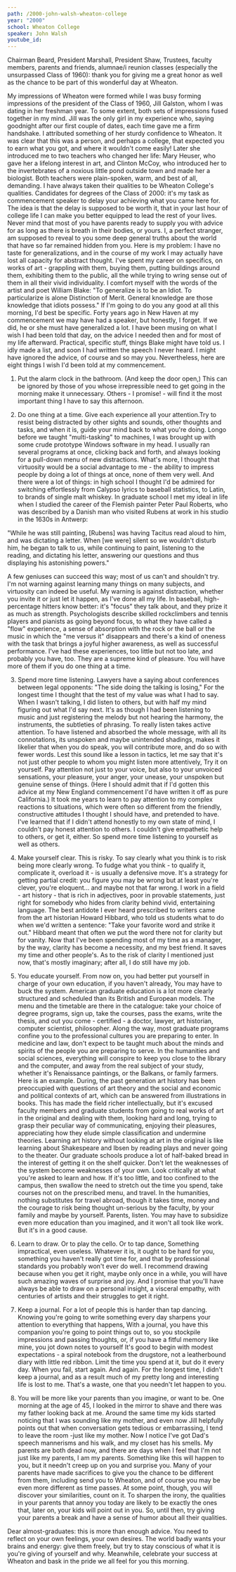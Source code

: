 ```yaml
---
path: /2000-john-walsh-wheaton-college
year: "2000"
school: Wheaton College
speaker: John Walsh
youtube_id: 
---
```


Chairman Beard, President Marshall, President Shaw, Trustees, faculty members, parents and friends, alumnae/i reunion classes (especially the unsurpassed Class of 1960): thank you for giving me a great honor as well as the chance to be part of this wonderful day at Wheaton.

My impressions of Wheaton were formed while I was busy forming impressions of the president of the Class of 1960, Jill Galston, whom I was dating in her freshman year. To some extent, both sets of impressions fused together in my mind. Jill was the only girl in my experience who, saying goodnight after our first couple of dates, each time gave me a firm handshake. I attributed something of her sturdy confidence to Wheaton. It was clear that this was a person, and perhaps a college, that expected you to earn what you got, and where it wouldn't come easily! Later she introduced me to two teachers who changed her life: Mary Heuser, who gave her a lifelong interest in art, and Clinton McCoy, who introduced her to the invertebrates of a noxious little pond outside town and made her a biologist. Both teachers were plain-spoken, warm, and best of all, demanding. I have always taken their qualities to be Wheaton College's qualities. Candidates for degrees of the Class of 2000: it's my task as commencement speaker to delay your achieving what you came here for. The idea is that the delay is supposed to be worth it, that in your last hour of college life I can make you better equipped to lead the rest of your lives. Never mind that most of you have parents ready to supply you with advice for as long as there is breath in their bodies, or yours. I, a perfect stranger, am supposed to reveal to you some deep general truths about the world that have so far remained hidden from you. Here is my problem: I have no taste for generalizations, and in the course of my work I may actually have lost all capacity for abstract thought. I've spent my career on specifics, on works of art - grappling with them, buying them, putting buildings around them, exhibiting them to the public, all the while trying to wring sense out of them in all their vivid individuality. I comfort myself with the words of the artist and poet William Blake: "To generalize is to be an Idiot. To particularize is alone Distinction of Merit. General knowledge are those knowledge that idiots possess." If I'm going to do you any good at all this morning, I'd best be specific. Forty years ago in New Haven at my commencement we may have had a speaker, but honestly, I forget. If we did, he or she must have generalized a lot. I have been musing on what I wish I had been told that day, on the advice I needed then and for most of my life afterward. Practical, specific stuff, things Blake might have told us. I idly made a list, and soon I had written the speech I never heard. I might have ignored the advice, of course and so may you. Nevertheless, here are eight things I wish I'd been told at my commencement.

1. Put the alarm clock in the bathroom.
(And keep the door open,) This can be ignored by those of you whose irrepressible need to get going in the morning make it unnecessary. Others - I promise! - will find it the most important thing I have to say this afternoon.

2. Do one thing at a time.
Give each experience all your attention.Try to resist being distracted by other sights and sounds, other thoughts and tasks, and when it is, guide your mind back to what you're doing.
Longo before we taught "multi-tasking" to machines, I was brought up with some crude prototype Windows software in my head. I usually ran several programs at once, clicking back and forth, and always looking for a pull-down menu of new distractions. What's more, I thought that virtuosity would be a social advantage to me - the ability to impress people by doing a lot of things at once, none of them very well. And there were a lot of things: in high school I thought I'd be admired for switching effortlessly from Calypso lyrics to baseball statistics, to Latin, to brands of single malt whiskey. In graduate school I met my ideal in life when I studied the career of the Flemish painter Peter Paul Roberts, who was described by a Danish man who visited Rubens at work in his studio in the 1630s in Antwerp:

"While he was still painting, [Rubens] was having Tacitus read aloud to him, and was dictating a letter. When [we were] silent so we wouldn't disturb him, he began to talk to us, while continuing to paint, listening to the reading, and dictating his letter, answering our questions and thus displaying his astonishing powers."

A few geniuses can succeed this way; most of us can't and shouldn't try. I'm not warning against learning many things on many subjects, and virtuosity can indeed be useful. My warning is against distraction, whether you invite it or just let it happen, as I've done all my life. In baseball, high-percentage hitters know better: it's "focus" they talk about, and they prize it as much as strength. Psychologists describe skilled rockclimbers and tennis players and pianists as going beyond focus, to what they have called a "flow" experience, a sense of absorption with the rock or the ball or the music in which the "me versus it" disappears and there's a kind of oneness with the task that brings a joyful higher awareness, as well as successful performance. I've had these experiences, too little but not too late, and probably you have, too. They are a supreme kind of pleasure. You will have more of them if you do one thing at a time.


3. Spend more time listening.
Lawyers have a saying about conferences between legal opponents: "The side doing the talking is losing," For the longest time I thought that the test of my value was what I had to say. When I wasn't talking, I did listen to others, but with half my mind figuring out what I'd say next. It's as though I had been listening to music and just registering the melody but not hearing the harmony, the instruments, the subtleties of phrasing. To really listen takes active attention. To have listened and absorbed the whole message, with all its connotations, its unspoken and maybe unintended shadings, makes it likelier that when you do speak, you will contribute more, and do so with fewer words.
Lest this sound like a lesson in tactics, let me say that it's not just other people to whom you might listen more attentively, Try it on yourself. Pay attention not just to your voice, but also to your unvoiced sensations, your pleasure, your anger, your unease, your unspoken but genuine sense of things. (Here I should admit that if I'd gotten this advice at my New England commencement I'd have written it off as pure California.) It took me years to learn to pay attention to my complex reactions to situations, which were often so different from the friendly, constructive attitudes I thought I should have, and pretended to have. I've learned that if I didn't attend honestly to my own state of mind, I couldn't pay honest attention to others. I couldn't give empathetic help to others, or get it, either. So spend more time listening to yourself as well as others.


4. Make yourself clear.
This is risky. To say clearly what you think is to risk being more clearly wrong. To fudge what you think - to qualify it, complicate it, overload it - is usually a defensive move. It's a strategy for getting partial credit: you figure you may be wrong but at least you're clever, you're eloquent... and maybe not that far wrong.
I work in a field - art history - that is rich in adjectives, poor in provable statements, just right for somebody who hides from clarity behind vivid, entertaining language. The best antidote I ever heard prescribed to writers came from the art historian Howard Hibbard, who told us students what to do when we'd written a sentence: "Take your favorite word and strike it out." Hibbard meant that often we put the word there not for clarity but for vanity. Now that I've been spending most of my time as a manager, by the way, clarity has become a necessity, and my best friend. It saves my time and other people's. As to the risk of clarity I mentioned just now, that's mostly imaginary; after all, I do still have my job.


5. You educate yourself.
From now on, you had better put yourself in charge of your own education, if you haven't already, You may have to buck the system. American graduate education is a lot more clearly structured and scheduled than its British and European models. The menu and the timetable are there in the catalogue: take your choice of degree programs, sign up, take the courses, pass the exams, write the thesis, and out you come - certified - a doctor, lawyer, art historian, computer scientist, philosopher. Along the way, most graduate programs confine you to the professional cultures you are preparing to enter. In medicine and law, don't expect to be taught much about the minds and spirits of the people you are preparing to serve. In the humanities and social sciences, everything will conspire to keep you close to the library and the computer, and away from the real subject of your study, whether it's Renaissance paintings, or the Balkans, or family farmers.
Here is an example. During, the past generation art history has been preoccupied with questions of art theory and the social and economic and political contexts of art, which can be answered from illustrations in books. This has made the field richer intellectually, but it's excused faculty members and graduate students from going to real works of art in the original and dealing with them, looking hard and long, trying to grasp their peculiar way of communicating, enjoying their pleasures, appreciating how they elude simple classification and undermine theories. Learning art history without looking at art in the original is like learning about Shakespeare and Ibsen by reading plays and never going to the theater. Our graduate schools produce a lot of half-baked bread in the interest of getting it on the shelf quicker. Don't let the weaknesses of the system become weaknesses of your own. Look critically at what you're asked to learn and how. If it's too little, and too confined to the campus, then swallow the need to stretch out the time you spend, take courses not on the prescribed menu, and travel. In the humanities, nothing substitutes for travel abroad, though it takes time, money and the courage to risk being thought un-serious by the faculty, by your family and maybe by yourself. Parents, listen. You may have to subsidize even more education than you imagined, and it won't all took like work. But it's in a good cause.


6. Learn to draw. Or to play the cello. Or to tap dance,
Something impractical, even useless. Whatever it is, it ought to be hard for you, something you haven't really got time for, and that by professional standards you probably won't ever do well. I recommend drawing because when you get it right, maybe only once in a while, you will have such amazing waves of surprise and joy. And I promise that you'll have always be able to draw on a personal insight, a visceral empathy, with centuries of artists and their struggles to get it right.

7. Keep a journal.
For a lot of people this is harder than tap dancing. Knowing you're going to write something every day sharpens your attention to everything that happens, With a journal, you have this companion you're going to point things out to, so you stockpile impressions and passing thoughts, or, if you have a fitful memory like mine, you jot down notes to yourself It's good to begin with modest expectations - a spiral notebook from the drugstore, not a leatherbound diary with little red ribbon. Limit the time you spend at it, but do it every day. When you fail, start again. And again. For the longest time, I didn't keep a journal, and as a result much of my pretty long and interesting life is lost to me. That's a waste, one that you needn't let happen to you.

8. You will be more like your parents than you imagine, or want to be.
One morning at the age of 45, I looked in the mirror to shave and there was my father looking back at me. Around the same time my kids started noticing that I was sounding like my mother, and even now Jill helpfully points out that when conversation gets tedious or embarrassing, I tend to leave the room -just like my mother. Now I notice I've got Dad's speech mannerisms and his walk, and my closet has his smells. My parents are both dead now, and there are days when I feel that I'm not just like my parents, I am my parents. Something like this will happen to you, but it needn't creep up on you and surprise you. Many of your parents have made sacrifices to give you the chance to be different from them, including send you to Wheaton, and of course you may be even more different as time passes. At some point, though, you will discover your similarities, count on it. To sharpen the irony, the qualities in your parents that annoy you today are likely to be exactly the ones that, later on, your kids will point out in you. So, until then, try giving your parents a break and have a sense of humor about all their qualities.

Dear almost-graduates: this is more than enough advice. You need to reflect on your own feelings, your own desires. The world badly wants your brains and energy: give them freely, but try to stay conscious of what it is you're giving of yourself and why. Meanwhile, celebrate your success at Wheaton and bask in the pride we all feel for you this morning.